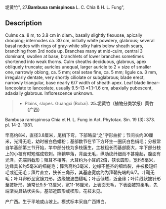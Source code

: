 坭黄竹",
27.**Bambusa ramispinosa** L. C. Chia & H. L. Fung",

## Description
Culms ca. 8 m, to 3.8 cm in diam., basally slightly flexuose, apically drooping; internodes ca. 30 cm, initially white powdery, glabrous; several basal nodes with rings of gray-white silky hairs below sheath scars, branching from 3rd node up. Branches many at mid-culm, central 3 dominant, swollen at base, branchlets of lower branches sometimes shortened into weak thorns. Culm sheaths deciduous, glabrous, apex obliquely truncate; auricles unequal, larger auricle to 2 × size of smaller one, narrowly oblong, ca. 5 mm; oral setae fine, ca. 5 mm; ligule ca. 3 mm, irregularly dentate, very shortly ciliolate or subglabrous; blade erect, narrowly triangular, base nearly 6/7 width of sheath apex. Leaf blade linear-lanceolate to lanceolate, usually 9.5–13 ×1.1–1.6 cm, abaxially pubescent, adaxially glabrous. Inflorescence unknown.

> * Plains, slopes. Guangxi (Bobai).
**25.坭黄竹（植物分类学报）黄竹（广西）**

Bambusa ramispinosa Chia et H. L. Fung in Act. Phytotax. Sin. 19 (3): 373. pl. 14-2. 1981.

竿高约8米，直径3.8厘米，尾梢下弯，下部略呈“之”字形曲折；节间长约30厘米，光滑无毛，幼时被白色蜡粉；基部数节在节下方环生一圈灰白色绢毛；分枝常自竿基部第三节开始，竿中部分枝为多枝簇生，主枝粗长而基部膨大，竿下部分枝上的小枝有时短缩成软刺。箨鞘早落，背面无毛，纵肋纹纤细而不甚隆起，腹面有光泽，先端斜截形；箨耳不相等，大耳约为小耳的2倍，狭长圆形，宽约5毫米，边缘具长约5毫米的细繸毛；箨舌高约3毫米，边缘不整齐的细齿裂，并被极短纤毛或近无毛；箨片直立，狭长三角形，其基底宽度约为箨鞘先端的6/7。叶鞘无毛；叶耳卵形至宽镰刀形，边缘被波曲繸毛；叶舌低矮，近全缘；叶片线状披针形至披针形，通常长9.5-13厘米，宽11-16厘米，上表面无毛，下表面被短柔毛，先端渐尖具钻状尖头，基部近圆形或楔形。花枝未见。

产广西。生于平地或山坡上。模式标本采自广西博白。
